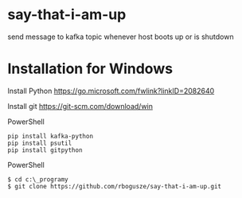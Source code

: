 # say-that-i-am-up
send message to kafka topic whenever host boots up or is shutdown

# Installation for Windows

Install Python
https://go.microsoft.com/fwlink?linkID=2082640

Install git
https://git-scm.com/download/win


PowerShell
```
pip install kafka-python
pip install psutil
pip install gitpython
```

PowerShell
```
$ cd c:\_programy
$ git clone https://github.com/rbogusze/say-that-i-am-up.git
```
